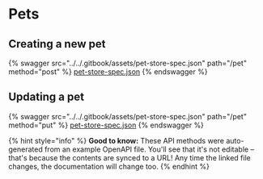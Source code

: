 # Pets

## Creating a new pet

{% swagger src="../../.gitbook/assets/pet-store-spec.json" path="/pet" method="post" %}
[pet-store-spec.json](../../.gitbook/assets/pet-store-spec.json)
{% endswagger %}

## Updating a pet

{% swagger src="../../.gitbook/assets/pet-store-spec.json" path="/pet" method="put" %}
[pet-store-spec.json](../../.gitbook/assets/pet-store-spec.json)
{% endswagger %}

{% hint style="info" %}
**Good to know:** These API methods were auto-generated from an example OpenAPI file. You'll see that it's not editable – that's because the contents are synced to a URL! Any time the linked file changes, the documentation will change too.
{% endhint %}
